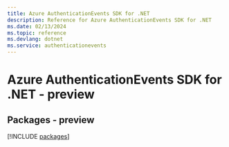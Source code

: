```yaml
---
title: Azure AuthenticationEvents SDK for .NET
description: Reference for Azure AuthenticationEvents SDK for .NET
ms.date: 02/13/2024
ms.topic: reference
ms.devlang: dotnet
ms.service: authenticationevents
---
```

# Azure AuthenticationEvents SDK for .NET - preview
## Packages - preview
[!INCLUDE [packages](authenticationevents-index.md)]